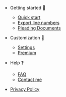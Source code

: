 * Getting started :rocket:

  * [Quick start](quickstart.md)
  * [Export line numbers](export.md)
  * [Pleading Documents](pleading.md)

* Customization :wrench:

  * [Settings](settings.md)
  * [Premium](premium.md)

* Help :question:

  * [FAQ](faq.md)
  * [Contact me](contact.md)

* [Privacy Policy](privacy.md)